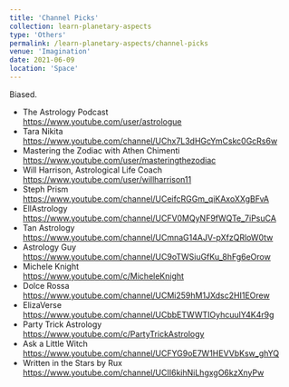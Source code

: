 ```yaml
---
title: 'Channel Picks'
collection: learn-planetary-aspects
type: 'Others'
permalink: /learn-planetary-aspects/channel-picks
venue: 'Imagination'
date: 2021-06-09
location: 'Space'
---
```


Biased.

- The Astrology Podcast  
  https://www.youtube.com/user/astrologue
- Tara Nikita  
  https://www.youtube.com/channel/UChx7L3dHGcYmCskc0GcRs6w
- Mastering the Zodiac with Athen Chimenti  
  https://www.youtube.com/user/masteringthezodiac
- Will Harrison, Astrological Life Coach  
  https://www.youtube.com/user/willharrison11
- Steph Prism  
  https://www.youtube.com/channel/UCeifcRGGm_qiKAxoXXgBFvA
- EllAstrology  
  https://www.youtube.com/channel/UCFV0MQyNF9fWQTe_7iPsuCA
- Tan Astrology  
  https://www.youtube.com/channel/UCmnaG14AJV-pXfzQRloW0tw
- Astrology Guy  
  https://www.youtube.com/channel/UC9oTWSiuGfKu_8hFg6eOrow
- Michele Knight  
  https://www.youtube.com/c/MicheleKnight
- Dolce Rossa  
  https://www.youtube.com/channel/UCMi259hM1JXdsc2HI1EOrew
- ElizaVerse  
  https://www.youtube.com/channel/UCbbETWWTIOyhcuulY4K4r9g
- Party Trick Astrology  
  https://www.youtube.com/c/PartyTrickAstrology
- Ask a Little Witch  
  https://www.youtube.com/channel/UCFYG9oE7W1HEVVbKsw_ghYQ
- Written in the Stars by Rux  
  https://www.youtube.com/channel/UCII6kihNiLhgxgO6kzXnyPw
